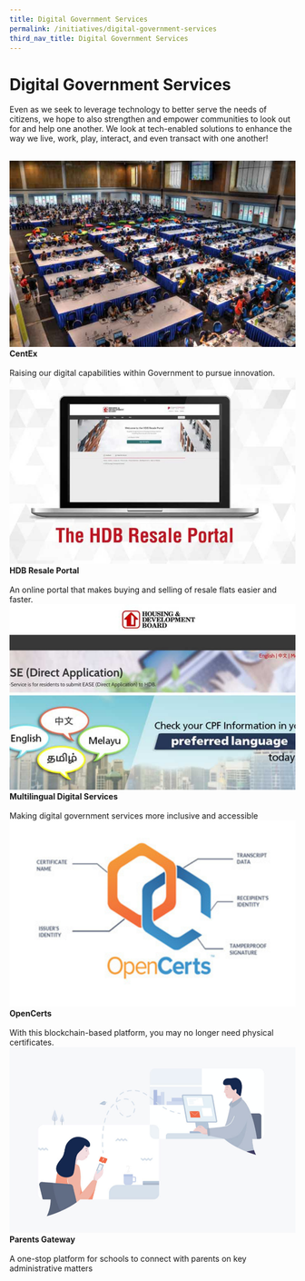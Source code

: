 ```yaml
---
title: Digital Government Services
permalink: /initiatives/digital-government-services
third_nav_title: Digital Government Services
---
```

# Digital Government Services

Even as we seek to leverage technology to better serve the needs of citizens, we hope to also strengthen and empower communities to look out for and help one another. We look at tech-enabled solutions to enhance the way we live, work, play, interact, and even transact with one another!

<br>
<div class="row">  
  <div class="column-c" > 
    <a href="/initiatives/digital-government-services/centex"><img src="/images/initiatives/overview-pages/centex.png"></a><br>
     <div class="header"><b>CentEx</b></div><br>
    <div class="para">Raising our digital capabilities within Government to pursue innovation.</div>
  </div>
  <div class="column-c">  
    <a href="/initiatives/digital-government-services/hdb-resale-portal"><img src="/images/initiatives/overview-pages/hdb-resale-portal.png"></a><br>
    <div class="header"><b>HDB Resale Portal</b></div><br>
    <div class="para">An online portal that makes buying and selling of resale flats easier and faster.</div>
  </div>
	 <div class="column-c" > 
    <a href="/initiatives/digital-government-services/multilingual-digital-services"><img src="/images/initiatives/overview-pages/multilingual-digital-services.png"></a><br>
    <div class="header"><b>Multilingual Digital Services</b></div><br>
    <div class="para">Making digital government services more inclusive and accessible</div>
  </div>
</div>
<div class="row">  
  <div class="column-c" > 
    <a href="/initiatives/digital-government-services/opencerts"><img src="/images/initiatives/overview-pages/opencerts.png"></a><br>
    <div class="header"><b>OpenCerts</b></div><br>
    <div class="para">With this blockchain-based platform, you may no longer need physical certificates.</div>
  </div>
	  <div class="column-c" > 
    <a href="/initiatives/digital-government-services/parents-gateway"><img src="/images/initiatives/overview-pages/parents-gateway.png"></a><br>
    <div class="header"><b>Parents Gateway</b></div><br>
    <div class="para">A one-stop platform for schools to connect with parents on key administrative matters</div>
	</div>
</div>  
<div class="row">